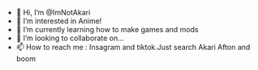 - 👋 Hi, I’m @ImNotAkari
- 👀 I’m interested in Anime!
- 🌱 I’m currently learning how to make games and mods
- 💞️ I’m looking to collaborate on...
- 📫 How to reach me : Insagram and tiktok.Just search Akari Afton and boom

<!---
ImNotAkari/ImNotAkari is a ✨ special ✨ repository because its `README.md` (this file) appears on your GitHub profile.
You can click the Preview link to take a look at your changes.
--->
